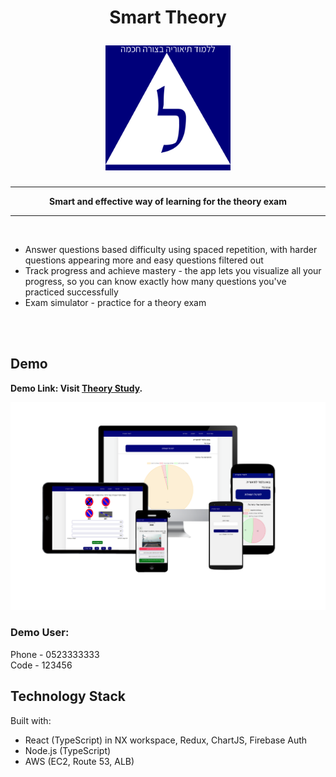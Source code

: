 <h1 align="center">

  Smart Theory


  <img src="assets/logo.png" width="200" height="200">
  <br>
</h1>

<hr>
<p style="text-align: center; font-weight: bold;">Smart and effective way of learning for the theory exam
</p>
<hr>
<br>

* Answer questions based difficulty using spaced repetition, with harder questions appearing more and easy questions filtered out
* Track progress and achieve mastery - the app lets you visualize all your progress, so you can know exactly how many questions you've practiced successfully
* Exam simulator - practice for a theory exam
<br>
<br>

<h2>Demo</h2>


**Demo Link: Visit [Theory Study](https://theory-study.vercel.app/).**

<img src="assets/app.png" >

### Demo User:
Phone - 0523333333
<br>
Code - 123456


<h2>Technology Stack</h2>

Built with:
* React (TypeScript) in NX workspace, Redux, ChartJS, Firebase Auth
* Node.js (TypeScript)
* AWS (EC2, Route 53, ALB)





